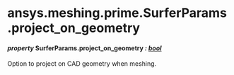 <a id="ansys-meshing-prime-surferparams-project-on-geometry"></a>

# ansys.meshing.prime.SurferParams.project_on_geometry

<a id="ansys.meshing.prime.SurferParams.project_on_geometry"></a>

#### *property* SurferParams.project_on_geometry *: [bool](https://docs.python.org/3.11/library/functions.html#bool)*

Option to project on CAD geometry when meshing.

<!-- !! processed by numpydoc !! -->
